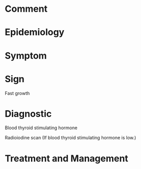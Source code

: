 # Comment

# Epidemiology

# Symptom

# Sign

Fast growth

# Diagnostic

Blood thyroid stimulating hormone

Radioiodine scan
(If blood thyroid stimulating hormone is low.)

# Treatment and Management
